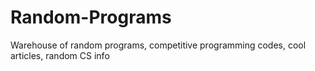 # Random-Programs
Warehouse of random programs, competitive programming codes, cool articles, random CS info
